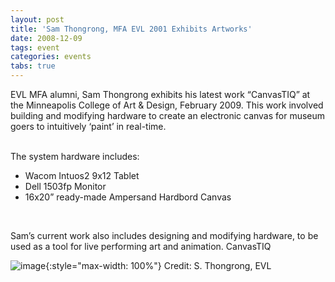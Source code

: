 ```yaml
---
layout: post
title: 'Sam Thongrong, MFA EVL 2001 Exhibits Artworks'
date: 2008-12-09
tags: event
categories: events
tabs: true
---
```


EVL MFA alumni, Sam Thongrong exhibits his latest work &ldquo;CanvasTIQ&rdquo; at the Minneapolis College of Art &amp; Design, February 2009. This work involved building and modifying hardware to create an electronic canvas for museum goers to intuitively &lsquo;paint&rsquo; in real-time.<br><br>

The system hardware includes:<br>
<ul>
<li>Wacom Intuos2 9x12 Tablet</li>
<li>Dell 1503fp Monitor</li>
<li>16x20&rdquo; ready-made Ampersand Hardbord Canvas</li>
</ul><br>

Sam&rsquo;s current work also includes designing and modifying hardware, to be used as a tool for live performing art and animation.
CanvasTIQ

![image](https://www.evl.uic.edu/output/originals/samthongron-2.png-srcw.jpg){:style="max-width: 100%"}
Credit: S. Thongrong, EVL

